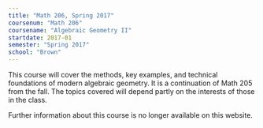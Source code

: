 ```yaml
---
title: "Math 206, Spring 2017"
coursenum: "Math 206"
coursename: "Algebraic Geometry II"
startdate: 2017-01
semester: "Spring 2017"
school: "Brown"
---
```


This course will cover the methods, key examples, and technical foundations of modern algebraic geometry. It is a continuation of Math 205 from the fall. The topics covered will depend partly on the interests of those in the class.

Further information about this course is no longer available on this website.
